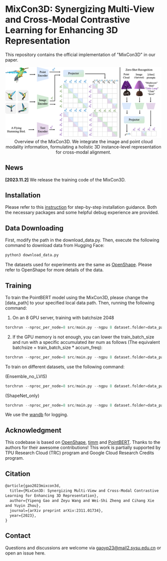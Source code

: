 # MixCon3D: Synergizing Multi-View and Cross-Modal Contrastive Learning for Enhancing 3D Representation
This repository contains the official implementation of "MixCon3D" in our paper.

<p align="center">
  <img src="./figs/mixcon3d.jpg" width="1080">
Overview of the MixCon3D. We integrate the image and point cloud modality information, formulating a holistic 3D instance-level representation for cross-modal alignment.
</p>

## News
**[2023.11.2]** We release the training code of the MixCon3D.

## Installation
Please refer to this [instruction](https://github.com/UCSC-VLAA/MixCon3D/blob/main/Installation.md) for step-by-step installation guidance. Both the necessary packages and some helpful debug experience are provided.
## Data Downloading
First, modify the path in the download_data.py.
Then, execute the following command to download data from Hugging Face:
```python
python3 download_data.py
```
The datasets used for experiments are the same as [OpenShape](https://github.com/Colin97/OpenShape_code).
Please refer to OpenShape for more details of the data.

## Training
To train the PointBERT model using the MixCon3D, please change the [data_path] to your specified local data path.
Then, running the following command:

1) On an 8 GPU server, training with batchsize 2048
```python
torchrun --nproc_per_node=8 src/main.py --ngpu 8 dataset.folder=data_path dataset.train_batch_size=256 model.name=PointBERT model.scaling=3 model.use_dense=True --trial_name MixCon3D --config src/configs/train.yaml
```
2) If the GPU memory is not enough, you can lower the train_batch_size and run with a specific accumulated iter num as follows (The equivalent batchsize = train_batch_size * accum_freq):
```python
torchrun --nproc_per_node=8 src/main.py --ngpu 8 dataset.folder=data_path dataset.train_batch_size=128 dataset.accum_freq=2 model.name=PointBERT model.scaling=3 model.use_dense=True --trial_name MixCon3D --config src/configs/train.yaml
```

To train on different datasets, use the following command:

(Ensemble_no_LVIS)
```python
torchrun --nproc_per_node=8 src/main.py --ngpu 8 dataset.folder=data_path dataset.train_split=meta_data/split/train_no_lvis.json dataset.train_batch_size=128 dataset.accum_freq=2 model.name=PointBERT model.scaling=3 model.use_dense=True --trial_name MixCon3D --config src/configs/train.yaml
```
(ShapeNet_only)
```python
torchrun --nproc_per_node=8 src/main.py --ngpu 8 dataset.folder=data_path dataset.train_split=meta_data/split/ablation/train_shapenet_only.json dataset.train_batch_size=128 dataset.accum_freq=1 model.name=PointBERT model.scaling=3 model.use_dense=True --trial_name MixCon3D --config src/configs/train.yaml
```

We use the [wandb](https://wandb.ai/) for logging.

## Acknowledgment
This codebase is based on [OpenShape](https://github.com/Colin97/OpenShape_code), [timm](https://github.com/huggingface/pytorch-image-models) and [PointBERT](https://github.com/lulutang0608/Point-BERT). Thanks to the authors for their awesome contributions! This work is partially supported by TPU Research Cloud (TRC) program and Google Cloud Research Credits program.

## Citation

```
@article{gao2023mixcon3d,
  title={MixCon3D: Synergizing Multi-View and Cross-Modal Contrastive Learning for Enhancing 3D Representation},
  author={Yipeng Gao and Zeyu Wang and Wei-Shi Zheng and Cihang Xie and Yuyin Zhou},
  journal={arXiv preprint arXiv:2311.01734},
  year={2023},
}
```

## Contact 
Questions and discussions are welcome via [gaoyp23@mail2.sysu.edu.cn](gaoyp23@mail2.sysu.edu.cn) or open an issue here.



